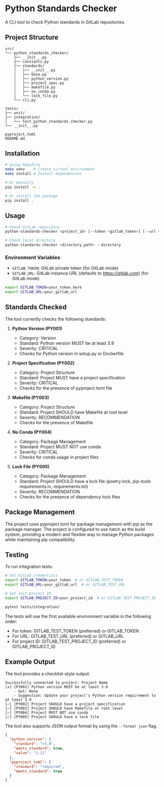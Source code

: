 # Python Standards Checker

A CLI tool to check Python standards in GitLab repositories.

## Project Structure

```
src/
└── python_standards_checker/
    ├── __init__.py
    ├── constants.py
    ├── standards/
    │   ├── __init__.py
    │   ├── base.py
    │   ├── python_version.py
    │   ├── project_spec.py
    │   ├── makefile.py
    │   ├── no_conda.py
    │   └── lock_file.py
    └── cli.py

tests/
├── unit/
├── integration/
│   └── test_python_standards_checker.py
└── __init__.py

pyproject.toml
README.md
```

## Installation

```bash
# Using Makefile
make venv    # Create virtual environment
make install # Install dependencies

# Or manually
pip install -e .

# Or install the package
pip install .
```

## Usage

```bash
# Check GitLab repository
python-standards-checker <project_id> [--token <gitlab_token>] [--url <gitlab_url>]

# Check local directory
python-standards-checker <directory_path> --directory
```

### Environment Variables

- `GITLAB_TOKEN`: GitLab private token (for GitLab mode)
- `GITLAB_URL`: GitLab instance URL (defaults to https://gitlab.com) (for GitLab mode)

```bash
export GITLAB_TOKEN=your_token_here
export GITLAB_URL=your_gitlab_url
```

## Standards Checked

The tool currently checks the following standards:

1. **Python Version (PY001)**
   - Category: Version
   - Standard: Python version MUST be at least 3.9
   - Severity: CRITICAL
   - Checks for Python version in setup.py or Dockerfile

2. **Project Specification (PY002)**
   - Category: Project Structure
   - Standard: Project MUST have a project specification
   - Severity: CRITICAL
   - Checks for the presence of pyproject.toml file

3. **Makefile (PY003)**
   - Category: Project Structure
   - Standard: Project SHOULD have Makefile at root level
   - Severity: RECOMMENDATION
   - Checks for the presence of Makefile

4. **No Conda (PY004)**
   - Category: Package Management
   - Standard: Project MUST NOT use conda
   - Severity: CRITICAL
   - Checks for conda usage in project files

5. **Lock File (PY005)**
   - Category: Package Management
   - Standard: Project SHOULD have a lock file (poetry.lock, pip-tools requirements.in, requirements.txt)
   - Severity: RECOMMENDATION
   - Checks for the presence of dependency lock files

## Package Management

The project uses pyproject.toml for package management with pip as the package manager. The project is configured to use hatch as the build system, providing a modern and flexible way to manage Python packages while maintaining pip compatibility.

## Testing

To run integration tests:

```bash
# Set GitLab credentials
export GITLAB_TOKEN=your_token  # or GITLAB_TEST_TOKEN
export GITLAB_URL=your_gitlab_url  # or GITLAB_TEST_URL

# Set test project ID
export GITLAB_PROJECT_ID=your_project_id  # or GITLAB_TEST_PROJECT_ID

pytest tests/integration/
```

The tests will use the first available environment variable in the following order:
- For token: GITLAB_TEST_TOKEN (preferred) or GITLAB_TOKEN
- For URL: GITLAB_TEST_URL (preferred) or GITLAB_URL
- For project ID: GITLAB_TEST_PROJECT_ID (preferred) or GITLAB_PROJECT_ID

## Example Output

The tool provides a checklist-style output:

```
Successfully connected to project: Project Name
[✗] [PY001] Python version MUST be at least 3.9
    - Got: None
    - Suggestion: Update your project's Python version requirement to at least 3.9
[✓] [PY002] Project SHOULD have a project specification
[✓] [PY003] Project SHOULD have Makefile at root level
[✓] [PY004] Project MUST NOT use conda
[✓] [PY005] Project SHOULD have a lock file
```

The tool also supports JSON output format by using the `--format json` flag.

```json
{
  "python_version": {
    "standard": ">3.8",
    "meets_standard": true,
    "value": "3.11"
  },
  "pyproject_toml": {
    "standard": "required",
    "meets_standard": true
  }
}
```
